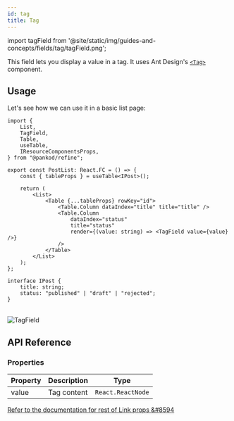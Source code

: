 ```yaml
---
id: tag
title: Tag
---
```


import tagField from '@site/static/img/guides-and-concepts/fields/tag/tagField.png';

This field lets you display a value in a tag. It uses Ant Design's [`<Tag>`](https://ant.design/components/tag/) component.

## Usage

Let's see how we can use it in a basic list page:

```tsx  title="pages/posts/list.tsx" {2, 18}
import {
    List,
    TagField,
    Table,
    useTable,
    IResourceComponentsProps,
} from "@pankod/refine";

export const PostList: React.FC = () => {
    const { tableProps } = useTable<IPost>();

    return (
        <List>
            <Table {...tableProps} rowKey="id">
                <Table.Column dataIndex="title" title="title" />
                <Table.Column
                    dataIndex="status"
                    title="status"
                    render={(value: string) => <TagField value={value} />}
                />
            </Table>
        </List>
    );
};

interface IPost {
    title: string;
    status: "published" | "draft" | "rejected";
}
```

<br/>
<div class="img-container">
    <div class="window">
        <div class="control red"></div>
        <div class="control orange"></div>
        <div class="control green"></div>
    </div>
    <img src={tagField} alt="TagField" />
</div>

## API Reference

### Properties

| Property | Description | Type              |
| -------- | ----------- | ----------------- |
| value    | Tag content | `React.ReactNode` |

[Refer to the documentation for rest of Link props &#8594](https://ant.design/components/tag/#API)

